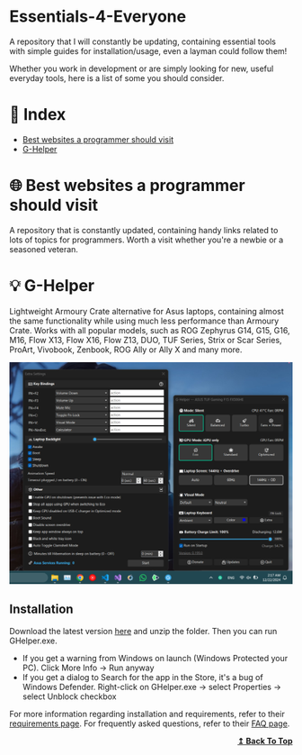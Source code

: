 # Essentials-4-Everyone
A repository that I will constantly be updating, containing essential tools with simple guides for installation/usage, even a layman could follow them!

Whether you work in development or are simply looking for new, useful everyday tools, here is a list of some you should consider.

# 📖 Index
<ul>
<li><a href="#best-websites-a-programmer-should-visit">Best websites a programmer should visit</a></li>
<li><a href="#g-helper">G-Helper</a></li>
</ul>

# 🌐 Best websites a programmer should visit
A repository that is constantly updated, containing handy links related to lots of topics for programmers. Worth a visit whether you're a newbie or a seasoned veteran.

# 💡 G-Helper
Lightweight Armoury Crate alternative for Asus laptops, containing almost the same functionality while using much less performance than Armoury Crate.
Works with all popular models, such as ROG Zephyrus G14, G15, G16, M16, Flow X13, Flow X16, Flow Z13, DUO, TUF Series, Strix or Scar Series, ProArt, Vivobook, Zenbook, ROG Ally or Ally X and many more.

![G-Helper example](docs/ghelperPic1.png)

## Installation
Download the latest version [here](https://github.com/seerge/g-helper/releases/latest/download/GHelper.zip) and unzip the folder. Then you can run GHelper.exe.

<ul>
  <li>If you get a warning from Windows on launch (Windows Protected your PC). Click More Info -> Run anyway</li>
  <li>If you get a dialog to Search for the app in the Store, it's a bug of Windows Defender. Right-click on GHelper.exe -> select Properties -> select Unblock checkbox</li>
</ul>

For more information regarding installation and requirements, refer to their [requirements page](https://github.com/seerge/g-helper/wiki/Requirements).
For frequently asked questions, refer to their [FAQ page](https://github.com/seerge/g-helper/wiki/FAQ).

<div align="right">
  <b><a href="#index">↥ Back To Top</a></b>
</div>
